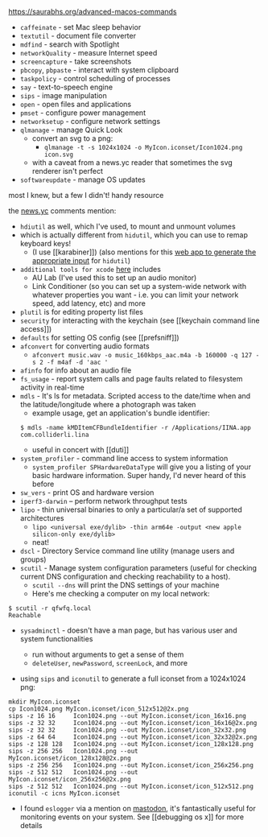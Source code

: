 https://saurabhs.org/advanced-macos-commands

- `caffeinate` - set Mac sleep behavior
- `textutil` - document file converter
- `mdfind` - search with Spotlight
- `networkQuality` - measure Internet speed
- `screencapture` - take screenshots
- `pbcopy`, `pbpaste` - interact with system clipboard
- `taskpolicy` - control scheduling of processes
- `say` - text-to-speech engine
- `sips` - image manipulation
- `open` - open files and applications
- `pmset` - configure power management
- `networksetup` - configure network settings
- `qlmanage` - manage Quick Look
	- convert an svg to a png:
		- `qlmanage -t -s 1024x1024 -o MyIcon.iconset/Icon1024.png icon.svg`
	- with a caveat from a news.yc reader that sometimes the svg renderer isn't perfect
- `softwareupdate` - manage OS updates

most I knew, but a few I didn't! handy resource

the [news.yc](https://news.ycombinator.com/item?id=36491704#36492924) comments mention:
- `hdiutil` as well, which I've used, to mount and unmount volumes
- which is actually different from `hidutil`, which you can use to remap keyboard keys! 
	- (I use [[karabiner]]) (also mentions for this [web app to generate the appropriate input](https://hidutil-generator.netlify.app/) for `hidutil`)
- `additional tools for xcode` [here](https://developer.apple.com/download/all/) includes
	- AU Lab (I've used this to set up an audio monitor) 
	- Link Conditioner (so you can set up a system-wide network with whatever properties you want - i.e. you can limit your network speed, add latency, etc) and more
- `plutil` is for editing property list files
- `security` for interacting with the keychain (see [[keychain command line access]])
- `defaults` for setting OS config (see [[prefsniff]])
- `afconvert` for converting audio formats
	- `afconvert music.wav -o music_160kbps_aac.m4a -b 160000 -q 127 -s 2 -f m4af -d 'aac '`
- `afinfo` for info about an audio file
- `fs_usage` -  report system calls and page faults related to filesystem activity in real-time
- `mdls` - It's ls for metadata. Scripted access to the date/time when and the latitude/longitude where a photograph was taken
	- example usage, get an application's bundle identifier:
	```
	$ mdls -name kMDItemCFBundleIdentifier -r /Applications/IINA.app
	com.colliderli.lina
	```
	- useful in concert with  [[duti]]
- `system_profiler` - command line access to system information
	- `system_profiler SPHardwareDataType` will give you a listing of your basic hardware information. Super handy, I'd never heard of this before
- `sw_vers` - print OS and hardware version
- `iperf3-darwin` – perform network throughput tests
- `lipo` - thin universal binaries to only a particular/a set of supported architectures
	- `lipo <universal exe/dylib> -thin arm64e -output <new apple silicon-only exe/dylib>`
	- neat!
- `dscl` - Directory Service command line utility (manage users and groups)
- `scutil` - Manage system configuration parameters (useful for checking current DNS configuration and checking reachability to a host).
	- `scutil --dns` will print the DNS settings of your machine
	- Here's me checking a computer on my local network:
```
$ scutil -r qfwfq.local
Reachable
```
- `sysadminctl` - doesn't have a man page, but has various user and system functionalities
	- run without arguments to get a sense of them
	- `deleteUser`, `newPassword`, `screenLock`, and more

- using `sips` and `iconutil` to generate a full iconset from a 1024x1024 png:
```
mkdir MyIcon.iconset
cp Icon1024.png MyIcon.iconset/icon_512x512@2x.png
sips -z 16 16     Icon1024.png --out MyIcon.iconset/icon_16x16.png
sips -z 32 32     Icon1024.png --out MyIcon.iconset/icon_16x16@2x.png
sips -z 32 32     Icon1024.png --out MyIcon.iconset/icon_32x32.png
sips -z 64 64     Icon1024.png --out MyIcon.iconset/icon_32x32@2x.png
sips -z 128 128   Icon1024.png --out MyIcon.iconset/icon_128x128.png
sips -z 256 256   Icon1024.png --out MyIcon.iconset/icon_128x128@2x.png
sips -z 256 256   Icon1024.png --out MyIcon.iconset/icon_256x256.png
sips -z 512 512   Icon1024.png --out MyIcon.iconset/icon_256x256@2x.png
sips -z 512 512   Icon1024.png --out MyIcon.iconset/icon_512x512.png
iconutil -c icns MyIcon.iconset
```

- I found `eslogger` via a mention on [mastodon](https://federated.saagarjha.com/objects/a6aac6ed-7a4c-4bfe-9436-24d1a2f5af1b), it's fantastically useful for monitoring events on your system. See [[debugging os x]] for more details